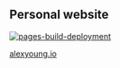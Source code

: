 ## Personal website

[![pages-build-deployment](https://github.com/alexpyoung/alexpyoung.github.io/actions/workflows/pages/pages-build-deployment/badge.svg)](https://github.com/alexpyoung/alexpyoung.github.io/actions/workflows/pages/pages-build-deployment)

[alexyoung.io](https://alexyoung.io)
